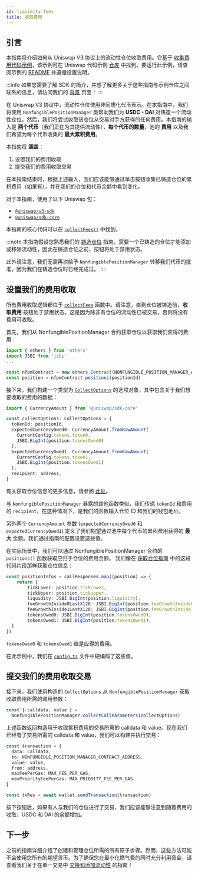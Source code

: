 ```yaml
---
id: liquidity-fees
title: 收取费用
---
```


## 引言

本指南将介绍如何从 Uniswap V3 协议上的流动性仓位收取费用。它基于 [收集费用代码示例](https://github.com/Uniswap/examples/tree/main/v3-sdk/collecting-fees)，该示例可在 Uniswap 代码示例 [仓库](https://github.com/Uniswap/examples) 中找到。要运行此示例，请查阅示例的 [README](https://github.com/Uniswap/examples/blob/main/v3-sdk/collecting-fees/README.md) 并遵循设置说明。

:::info
如果您需要了解 SDK 的简介，并想了解更多关于这些指南与示例仓库之间联系的信息，请访问我们的 [背景](../01-background.md) 页面！
:::

在 Uniswap V3 协议中，流动性仓位使用非同质化代币表示。在本指南中，我们将使用 `NonfungiblePositionManager` 类帮助我们为 **USDC - DAI** 对铸造一个流动性仓位。然后，我们将尝试收取该仓位从交易对手方获得的任何费用。本指南的输入是 **两个代币**（我们正在为其提供流动性），**每个代币的数量**，池的 **费用** 以及我们希望为每个代币收集的 **最大累积费用**。

本指南将 **涵盖**：

1. 设置我们的费用收取
2. 提交我们的费用收取交易

在本指南结束时，根据上述输入，我们应该能够通过单击按钮收集已铸造仓位的累积费用（如果有），并在我们的仓位和代币余额中看到变化。

对于本指南，使用了以下 Uniswap 包：

- [`@uniswap/v3-sdk`](https://www.npmjs.com/package/@uniswap/v3-sdk)
- [`@uniswap/sdk-core`](https://www.npmjs.com/package/@uniswap/sdk-core)

本指南的核心代码可以在 [`collectFees()`](https://github.com/Uniswap/examples/blob/main/v3-sdk/collecting-fees/src/libs/liquidity.ts#L35) 中找到。

:::note
本指南假设您熟悉我们的 [铸造仓位](./01-minting-position.md) 指南。需要一个已铸造的仓位才能添加或移除流动性，因此在铸造仓位之前，按钮将处于禁用状态。

此外请注意，我们无需再次给予 `NonfungiblePositionManager` 转移我们代币的批准，因为我们在铸造仓位时已经完成过。
:::

## 设置我们的费用收取

所有费用收取逻辑都位于 [`collectFees`](https://github.com/Uniswap/examples/blob/be67e7df220b0a270c9d18bbaab529e017213adf/v3-sdk/collecting-fees/src/example/Example.tsx#L24) 函数中。请注意，直到仓位被铸造前，**收取费用** 按钮处于禁用状态。这是因为除非有仓位的流动性已被交易，否则将没有费用可收取。

首先，我们从 NonfungiblePositionManager 合约获取仓位以获取我们应得的费用：

```typescript
import { ethers } from 'ethers'
import JSBI from 'jsbi'
...

const nfpmContract = new ethers.Contract(NONFUNGIBLE_POSITION_MANAGER_ADDRESS, provider)
const position = nfpmContract.positions(positionId)
```

接下来，我们构建一个类型为  [`CollectOptions`](https://github.com/Uniswap/v3-sdk/blob/08a7c050cba00377843497030f502c05982b1c43/src/nonfungiblePositionManager.ts#L105) 的选项对象，其中包含关于我们想要收取的费用的数据：

```typescript
import { CurrencyAmount } from '@uniswap/sdk-core'

const collectOptions: CollectOptions = {
  tokenId: positionId,
  expectedCurrencyOwed0: CurrencyAmount.fromRawAmount(
    CurrentConfig.tokens.token0,
    JSBI.BigInt(position.tokensOwed0)
  ),
  expectedCurrencyOwed1: CurrencyAmount.fromRawAmount(
    CurrentConfig.tokens.token1,
    JSBI.BigInt(position.tokensOwed1)
  ),
  recipient: address,
}
```

有关获取仓位信息的更多信息，请参阅 [此处](./01-position-data.md#fetching-positions)。

与 `NonfungiblePositionManager` 暴露的其他函数类似，我们传递 `tokenId` 和费用的 `recipient`，在这种情况下，是我们的函数输入仓位 ID 和我们的钱包地址。

另外两个 `CurrencyAmount` 参数 (`expectedCurrencyOwed0` 和 `expectedCurrencyOwed1`) 定义了我们期望通过池中每个代币的累积费用获得的 **最大** 金额。我们通过指南的配置设置这些值。

在实际场景中，我们可以通过 NonfungiblePositionManager 合约的 `positions()` 函数获取应归于仓位的费用金额。
我们像在 [获取仓位指南](./03-fetching-positions.md) 中的这段代码片段那样获取仓位信息：

```typescript
const positionInfos = callResponses.map((position) => {
    return {
        tickLower: position.tickLower,
        tickUpper: position.tickUpper,
        liquidity: JSBI.BigInt(position.liquidity),
        feeGrowthInside0LastX128: JSBI.BigInt(position.feeGrowthInside0LastX128),
        feeGrowthInside1LastX128: JSBI.BigInt(position.feeGrowthInside1LastX128),
        tokensOwed0: JSBI.BigInt(position.tokensOwed0),
        tokensOwed1: JSBI.BigInt(position.tokensOwed1),
  }
})
```

`tokensOwed0` 和 `tokensOwed1` 值是应得的费用。

在此示例中，我们在 [`config.ts`](https://github.com/Uniswap/examples/blob/main/v3-sdk/collecting-fees/src/config.ts) 文件中硬编码了这些值。

## 提交我们的费用收取交易

接下来，我们使用构造的 `CollectOptions` 从 `NonfungiblePositionManager` 获取收取费用所需的调用参数：

```typescript
const { calldata, value } =
  NonfungiblePositionManager.collectCallParameters(collectOptions)
```

上述函数返回构造用于收取累积费用的交易所需的 calldata 和 value。现在我们已经有了交易所需的 calldata 和 value，我们可以构建并执行交易：

```typescript
const transaction = {
  data: calldata,
  to: NONFUNGIBLE_POSITION_MANAGER_CONTRACT_ADDRESS,
  value: value,
  from: address,
  maxFeePerGas: MAX_FEE_PER_GAS,
  maxPriorityFeePerGas: MAX_PRIORITY_FEE_PER_GAS,
}

const txRes = await wallet.sendTransaction(transaction)
```

按下按钮后，如果有人与我们的仓位进行了交易，我们应该能够注意到随着费用的收取，USDC 和 DAI 的余额增加。

## 下一步

之前的指南详细介绍了创建和管理仓位所需的所有原子步骤。然而，这些方法可能不会使用您所有的期望货币。为了确保您在最小化燃气费的同时充分利用资金，请查看我们关于在单一交易中 [交换和添加流动性](./05-swap-and-add-liquidity.md) 的指南！